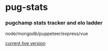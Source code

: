 # pug-stats

### pugchamp stats tracker and elo ladder

node/mongodb/puppeteer/express/vue

[current live version](https://pugstats.herokuapp.com/)
